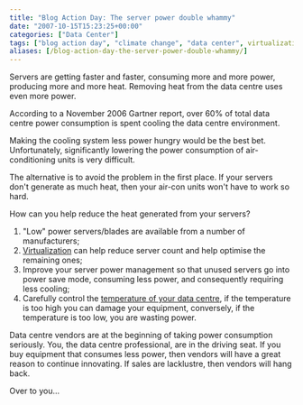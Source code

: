```yaml
---
title: "Blog Action Day: The server power double whammy"
date: "2007-10-15T15:23:25+00:00"
categories: ["Data Center"]
tags: ["blog action day", "climate change", "data center", virtualization]
aliases: [/blog-action-day-the-server-power-double-whammy/]
---
```


Servers are getting faster and faster, consuming more and more power, producing more and more heat. Removing heat from the data centre uses even more power.

According to a November 2006 Gartner report, over 60% of total data centre power consumption is spent cooling the data centre environment.

Making the cooling system less power hungry would be the best bet. Unfortunately, significantly lowering the power consumption of air-conditioning units is very difficult.

The alternative is to avoid the problem in the first place. If your servers don't generate as much heat, then your air-con units won't have to work so hard.

How can you help reduce the heat generated from your servers?
<ol>
	<li>"Low" power servers/blades are available from a number of manufacturers;</li>
	<li><a href="http://en.wikipedia.org/wiki/Virtualization">Virtualization</a> can help reduce server count and help optimise the remaining ones;</li>
	<li>Improve your server power management so that unused servers go into power save mode, consuming less power, and consequently requiring less cooling;</li>
	<li>Carefully control the <a href="http://www.openxtra.co.uk/articles/recommended-server-room-temperature.php">temperature of your data centre</a>, if the temperature is too high you can damage your equipment, conversely, if the temperature is too low, you are wasting power.</li>
</ol>
Data centre vendors are at the beginning of taking power consumption seriously. You, the data centre professional, are in the driving seat. If you buy equipment that consumes less power, then vendors will have a great reason to continue innovating. If sales are lacklustre, then vendors will hang back.

Over to you...
